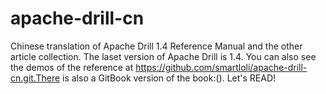 # apache-drill-cn
Chinese translation of Apache Drill 1.4 Reference Manual and the other article collection. The laset version of Apache Drill is 1.4. You can also see the demos of the reference at https://github.com/smartloli/apache-drill-cn.git.There is also a GitBook version of the book:(). Let's READ!
